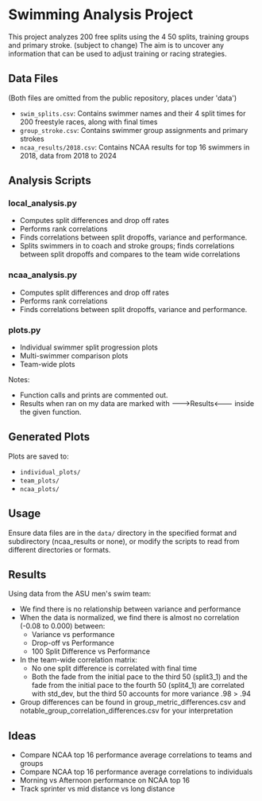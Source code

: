
# Swimming Analysis Project

This project analyzes 200 free splits using the 4 50 splits, training groups and primary stroke. (subject to change)
The aim is to uncover any information that can be used to adjust training or racing strategies.

## Data Files
(Both files are omitted from the public repository, places under 'data')
- `swim_splits.csv`: Contains swimmer names and their 4 split times for 200 freestyle races, along with final times
- `group_stroke.csv`: Contains swimmer group assignments and primary strokes
- `ncaa_results/2018.csv`: Contains NCAA results for top 16 swimmers in 2018, data from 2018 to 2024 

## Analysis Scripts

### local_analysis.py
- Computes split differences and drop off rates
- Performs rank correlations
- Finds correlations between split dropoffs, variance and performance.
- Splits swimmers in to coach and stroke groups; finds correlations between split dropoffs and compares to the team wide correlations

### ncaa_analysis.py
- Computes split differences and drop off rates
- Performs rank correlations
- Finds correlations between split dropoffs, variance and performance.

### plots.py 
- Individual swimmer split progression plots
- Multi-swimmer comparison plots
- Team-wide plots

Notes:
- Function calls and prints are commented out.
- Results when ran on my data are marked with --->Results<--- inside the given function.

## Generated Plots

Plots are saved to:
- `individual_plots/`
- `team_plots/`
- `ncaa_plots/`

## Usage
Ensure data files are in the `data/` directory in the specified format and subdirectory (ncaa_results or none), or modify the scripts to read from different directories or formats.

## Results
Using data from the ASU men's swim team:

- We find there is no relationship between variance and performance
- When the data is normalized, we find there is almost no correlation (-0.08 to 0.000) between:
  - Variance vs performance
  - Drop-off vs Performance  
  - 100 Split Difference vs Performance
- In the team-wide correlation matrix: 
  - No one split difference is correlated with final time
  - Both the fade from the initial pace to the third 50 (split3_1) 
    and the fade from the initial pace to the fourth 50 (split4_1) are 
    correlated with std_dev, but the third 50 accounts for more variance .98 > .94
- Group differences can be found in group_metric_differences.csv and notable_group_correlation_differences.csv for your interpretation
  

## Ideas
- Compare NCAA top 16 performance average correlations to teams and groups
- Compare NCAA top 16 performance average correlations to individuals
- Morning vs Afternoon performance on NCAA top 16
- Track sprinter vs mid distance vs long distance
